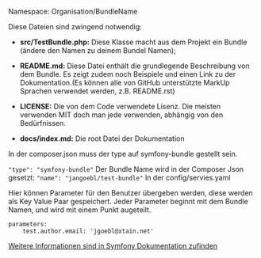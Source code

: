 
Namespace:
Organisation/BundleName

Diese Dateien sind zwingend notwendig:
+ __src/TestBundle.php:__ 
Diese Klasse macht aus dem Projekt ein Bundle (ändere den Namen zu deinem Bundel Namen);

+ __README.md:__ 
Diese Datei enthält die grundlegende Beschreibung von dem Bundle. Es zeigt zudem noch Beispiele und einen Link zu der Dokumentation.(Es können alle von GitHub unterstützte MarkUp Sprachen verwendet werden, z.B. README.rst) 

+ __LICENSE:__ 
Die von dem Code verwendete Lisenz. Die meisten verwenden MIT doch man jede verwenden, abhängig von den Bedürfnissen.

+ __docs/index.md:__
Die root Datei der Dokumentation


In der composer.json muss der type auf symfony-bundle gestellt sein.

```"type": "symfony-bundle"```
Der Bundle Name wird in der Composer Json gesetzt:
```"name": "jangoebl/test-bundle"```
In der config/servies.yaml 

Hier können Parameter für den Benutzer übergeben werden, diese werden als Key Value Paar gespeichert.
Jeder Parameter beginnt mit dem Bundle Namen, und wird mit einem Punkt augeteilt.
```
parameters:
    test.author.email: 'jgoebl@xtain.net'
```



[Weitere Informationen sind in Symfony Dokumentation zufinden](https://symfony.com/doc/current/bundles/best_practices.html)

